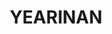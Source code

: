 ---
lastmod: '2025-04-06T06:05:20+00:00'
latitude: -31.193339
layout: suburb
longitude: 149.263874
postcode: '2357'
state: NSW
title: YEARINAN
url: /nsw/yearinan/
---